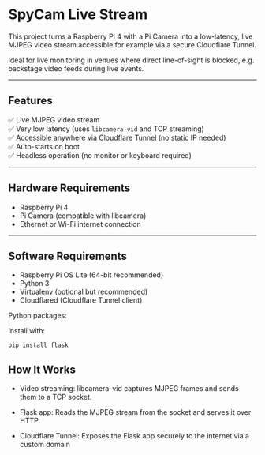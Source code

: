 # SpyCam Live Stream

This project turns a Raspberry Pi 4 with a Pi Camera into a low-latency, live MJPEG video stream accessible for example via a secure Cloudflare Tunnel.

Ideal for live monitoring in venues where direct line-of-sight is blocked, e.g. backstage video feeds during live events.

---

## Features

✅ Live MJPEG video stream  
✅ Very low latency (uses `libcamera-vid` and TCP streaming)  
✅ Accessible anywhere via Cloudflare Tunnel (no static IP needed)  
✅ Auto-starts on boot  
✅ Headless operation (no monitor or keyboard required)

---

## Hardware Requirements

- Raspberry Pi 4
- Pi Camera (compatible with libcamera)
- Ethernet or Wi-Fi internet connection

---

## Software Requirements

- Raspberry Pi OS Lite (64-bit recommended)
- Python 3
- Virtualenv (optional but recommended)
- Cloudflared (Cloudflare Tunnel client)

Python packages:

Install with:

`pip install flask`

## How It Works
- Video streaming:
  libcamera-vid captures MJPEG frames and sends them to a TCP socket.

- Flask app:
  Reads the MJPEG stream from the socket and serves it over HTTP.

- Cloudflare Tunnel:
  Exposes the Flask app securely to the internet via a custom domain
